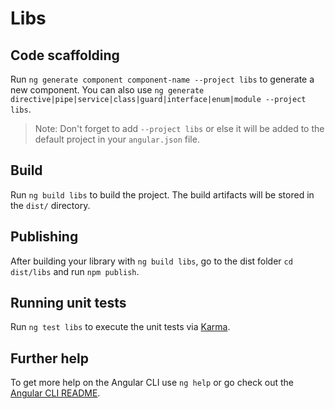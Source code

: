# Libs

## Code scaffolding

Run `ng generate component component-name --project libs` to generate a new component.
You can also use
`ng generate directive|pipe|service|class|guard|interface|enum|module --project libs`.
> Note: Don't forget to add `--project libs` or else it will be added to the
>default project in your `angular.json` file.

## Build

Run `ng build libs` to build the project. The build artifacts will be
stored in the `dist/` directory.

## Publishing

After building your library with `ng build libs`, go to the dist folder
`cd dist/libs` and run `npm publish`.

## Running unit tests

Run `ng test libs` to execute the unit tests via [Karma](https://karma-runner.github.io).

## Further help

To get more help on the Angular CLI use `ng help` or go check out the
[Angular CLI README](https://github.com/angular/angular-cli/blob/master/README.md).
